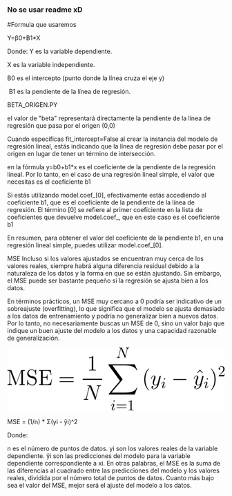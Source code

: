 ### No se usar readme xD


#Formula que usaremos 

Y=β0+B1*X

Donde:
Y es la variable dependiente.

X es la variable independiente.

B0 es el intercepto (punto donde la línea cruza el eje y)

​
B1 es la pendiente de la línea de regresión.









BETA_ORIGEN.PY

el valor de "beta" representará directamente la pendiente de la línea de regresión que pasa por el origen (0,0)

Cuando especificas fit_intercept=False al crear la instancia del modelo de regresión lineal, estás indicando que la línea de regresión debe pasar por el origen en lugar de tener un término de intersección.


 en la fórmula 
    y=b0+b1*x
  es el coeficiente de la pendiente de la regresión lineal. Por lo tanto, en el caso de una regresión lineal simple, el valor que necesitas es el coeficiente b1

Si estás utilizando model.coef_[0], efectivamente estás accediendo al coeficiente b1,
 que es el coeficiente de la pendiente de la línea de regresión. El término [0] se refiere al primer coeficiente en la lista de coeficientes que devuelve model.coef_, que en este caso es el coeficiente b1

En resumen, para obtener el valor del coeficiente de la pendiente b1, en una regresión lineal simple, puedes utilizar model.coef_[0].






MSE
Incluso si los valores ajustados se encuentran muy cerca de los valores reales, siempre habrá alguna diferencia residual debido a la naturaleza de los datos y la forma en que se están ajustando. Sin embargo, el MSE puede ser bastante pequeño si la regresión se ajusta bien a los datos.

En términos prácticos, un MSE muy cercano a 0 podría ser indicativo de un sobreajuste (overfitting), lo que significa que el modelo se ajusta demasiado a los datos de entrenamiento y podría no generalizar bien a nuevos datos. Por lo tanto, no necesariamente buscas un MSE de 0, sino un valor bajo que indique un buen ajuste del modelo a los datos y una capacidad razonable de generalización.



![MSE](MSE.png)

MSE = (1/n) * Σ(yi - ŷi)^2

Donde:

n es el número de puntos de datos.
yi son los valores reales de la variable dependiente.
ŷi son las predicciones del modelo para la variable dependiente correspondiente a xi.
En otras palabras, el MSE es la suma de las diferencias al cuadrado entre las predicciones del modelo y los valores reales, dividida por el número total de puntos de datos. Cuanto más bajo sea el valor del MSE, mejor será el ajuste del modelo a los datos.